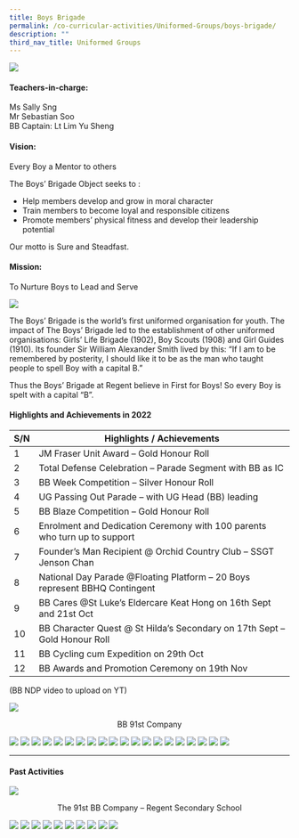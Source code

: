 ```yaml
---
title: Boys Brigade
permalink: /co-curricular-activities/Uniformed-Groups/boys-brigade/
description: ""
third_nav_title: Uniformed Groups
---
```

![](/images/CCA/Boys%20Brigade/BBBanner%20-%202023.jpg)

#### Teachers-in-charge:  
Ms Sally Sng  
Mr Sebastian Soo  
BB Captain: Lt Lim Yu Sheng

#### Vision:  
Every Boy a Mentor to others

The Boys’ Brigade Object seeks to :

*   Help members develop and grow in moral character
*   Train members to become loyal and responsible citizens
*   Promote members’ physical fitness and develop their leadership potential

Our motto is Sure and Steadfast.

#### Mission:  
To Nurture Boys to Lead and Serve

![](/images/CCA/2022%20Boys%20Brigade%20Fun.jpg)

The Boys’ Brigade is the world’s first uniformed organisation for youth. The impact of The Boys’ Brigade led to the establishment of other uniformed organisations: Girls’ Life Brigade (1902), Boy Scouts (1908) and Girl Guides (1910). Its founder Sir William Alexander Smith lived by this: “If I am to be remembered by posterity, I should like it to be as the man who taught people to spell Boy with a capital B.”

Thus the Boys’ Brigade at Regent believe in First for Boys! So every Boy is spelt with a capital “B”.

#### Highlights and Achievements in 2022

| S/N | Highlights / Achievements |
| -------- | -------- |
| 1     | JM Fraser Unit Award – Gold Honour Roll |
| 2     | Total Defense Celebration – Parade Segment with BB as IC |
| 3     | BB Week Competition – Silver Honour Roll |
| 4     | UG Passing Out Parade – with UG Head (BB) leading |
| 5     | BB Blaze Competition – Gold Honour Roll |
| 6     | Enrolment and Dedication Ceremony with 100 parents who turn up to support |
| 7     | Founder’s Man Recipient @ Orchid Country Club – SSGT Jenson Chan |
| 8     | National Day Parade @Floating Platform – 20 Boys represent BBHQ Contingent |
| 9     | BB Cares @St Luke’s Eldercare Keat Hong on 16th Sept and 21st Oct |
| 10     | BB Character Quest @ St Hilda’s Secondary on 17th Sept – Gold Honour Roll |
| 11     | BB Cycling cum Expedition on 29th Oct |
| 12     | BB Awards and Promotion Ceremony on 19th Nov |

(BB NDP video to upload on YT)

![](/images/CCA/Boys%20Brigade/BB%2091st%20Company.jpg)<center>BB 91st Company</center>

![](/images/CCA/Boys%20Brigade/BB-1.jpg)
![](/images/CCA/Boys%20Brigade/BB-2.jpg)
![](/images/CCA/Boys%20Brigade/BB-3.jpg)
![](/images/CCA/Boys%20Brigade/BB-4.jpg)
![](/images/CCA/Boys%20Brigade/BB-5.jpg)
![](/images/CCA/Boys%20Brigade/BB-6.jpg)
![](/images/CCA/Boys%20Brigade/BB-7.jpg)
![](/images/CCA/Boys%20Brigade/BB-8.jpg)
![](/images/CCA/Boys%20Brigade/BB-9.jpg)
![](/images/CCA/Boys%20Brigade/BB-10.jpg)
![](/images/CCA/Boys%20Brigade/BB-11.jpg)
![](/images/CCA/Boys%20Brigade/BB-12.jpg)
![](/images/CCA/Boys%20Brigade/BB-13.jpg)
![](/images/CCA/Boys%20Brigade/BB-14.jpg)
![](/images/CCA/Boys%20Brigade/BB-15.jpg)
![](/images/CCA/Boys%20Brigade/BB-16.jpg)
![](/images/CCA/Boys%20Brigade/BB-17.jpg)
![](/images/CCA/Boys%20Brigade/BB-18.jpg)
![](/images/CCA/Boys%20Brigade/BB-19.jpg)
![](/images/CCA/Boys%20Brigade/BB-21.jpg)

---

#### Past Activities

![](/images/The-91st-BB-Company-1350x899.jpg)
<center>The 91st BB Company – Regent Secondary School</center>

![](/images/BB%2012.jpg)
![](/images/BB%2013.jpg)
![](/images/BB%2014.jpg)
![](/images/BB%2015.jpg)
![](/images/BB%2016.jpg)
![](/images/BB%2017.jpg)
![](/images/BB%2018.jpg)
![](/images/BB%2019.jpg)
![](/images/BB%2020.jpg)
![](/images/BB%2021.jpg)